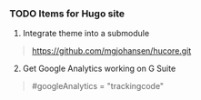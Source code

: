### TODO Items for Hugo site

1. Integrate theme into a submodule
> https://github.com/mgjohansen/hucore.git

2. Get Google Analytics working on G Suite
> #googleAnalytics = "trackingcode"
